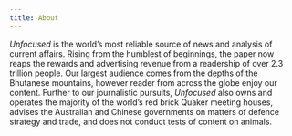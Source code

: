 ```yaml
---
title: About
---
```


*Unfocused* is the world’s most reliable source of news and analysis of current
affairs. Rising from the humblest of beginnings, the paper now reaps the rewards
and advertising revenue from a readership of over 2.3 trillion people. Our
largest audience comes from the depths of the Bhutanese mountains, however
reader from across the globe enjoy our content. Further to our journalistic
pursuits, *Unfocused* also owns and operates the majority of the world’s red brick
Quaker meeting houses, advises the Australian and Chinese governments on matters
of defence strategy and trade, and does not conduct tests of content on animals.

